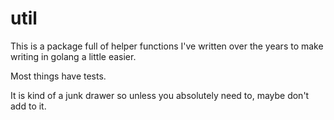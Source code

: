 util
=======

This is a package full of helper functions I've written over the years to make writing in golang a little easier.

Most things have tests.

It is kind of a junk drawer so unless you absolutely need to, maybe don't add to it.